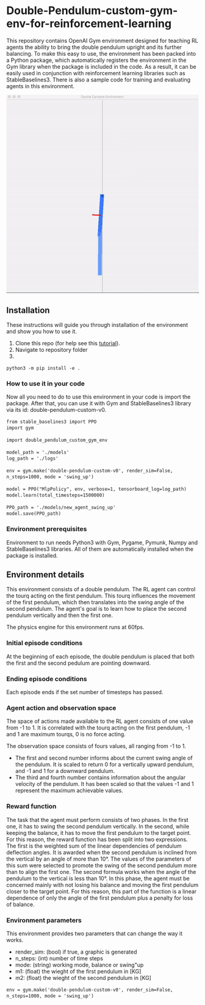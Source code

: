# Double-Pendulum-custom-gym-env-for-reinforcement-learning

This repository contains OpenAI Gym environment designed for teaching RL
agents the ability to bring the double pendulum upright and its further balancing.
To make this easy to use, the environment has been packed into a Python package,
which automatically registers the environment in the Gym library when the package
is included in the code. As a result, it can be easily used in conjunction with
reinforcement learning libraries such as StableBaselines3. There is also a sample
code for training and evaluating agents in this environment.

<p align="center">
  <img src="https://github.com/Reinforcement-Learning-F22/DoublePendulum/blob/main/img/Double%20Pendulum%20Swing%20up.gif"/>
</p>

## Installation

These instructions will guide you through installation of the environment and
show you how to use it.

1. Clone this repo (for help see this [tutorial](https://help.github.com/articles/cloning-a-repository/)).
1. Navigate to repository folder
1. 
```
python3 -m pip install -e .
```

### How to use it in your code

Now all you need to do to use this environment in your code is import the package.
After that, you can use it with Gym and StableBaselines3 library via its
id: double-pendulum-custom-v0.

```
from stable_baselines3 import PPO
import gym

import double_pendulum_custom_gym_env

model_path = './models'
log_path = './logs'

env = gym.make('double-pendulum-custom-v0', render_sim=False, n_steps=1000, mode = 'swing_up')

model = PPO("MlpPolicy", env, verbose=1, tensorboard_log=log_path)
model.learn(total_timesteps=1500000)

PPO_path = './models/new_agent_swing_up'
model.save(PPO_path)
```

### Environment prerequisites

Environment to run needs Python3 with Gym, Pygame, Pymunk, Numpy and StableBaselines3
libraries. All of them are automatically installed when the package is installed.

## Environment details

This environment consists of a double pendulum. The RL agent can control the tourq acting
on the first pendulum. This tourq influences the movement of the first pendulum, which then translates
into the swing angle of the second pendulum. The agent's goal is to learn how to place the
second pendulum vertically and then the first one.

The physics engine for this environment runs at 60fps.

### Initial episode conditions

At the beginning of each episode, the double pendulum is placed that both the first and the second pedulum are pointing downward.

### Ending episode conditions

Each episode ends if the set number of timesteps
has passed.

### Agent action and observation space

The space of actions made available to the RL agent consists of one value from -1
to 1. It is correlated with the tourq acting on the first pendulum, -1 and 1 are maximum tourqs,
0 is no force acting.

The observation space consists of fours values, all ranging from -1 to 1.
- The first and second number informs about the current swing angle of the pendulum.
It is scaled to return 0 for a vertically upward pendulum, and -1 and 1 for a
downward pendulum.
- The third and fourth number contains information about the angular velocity of the pendulum.
It has been scaled so that the values -1 and 1 represent the maximum achievable values.

### Reward function

The task that the agent must perform consists of two phases. In the first one, it has to swing the second pendulum vertically. 
In the second, while keeping the balance, it has to move the first pendulum to the target point. 
For this reason, the reward function has been split into two expressions.
The first is the weighted sum of the linear dependencies of pendulum deflection angles. 
It is awarded when the second pendulum is inclined from the vertical
by an angle of more than 10°. The values of the parameters of this sum were selected to
promote the swing of the second pendulum more than to align the first one. The
second formula works when the angle of the pendulum to the vertical is less than 10°. In
this phase, the agent must be concerned mainly with not losing his balance and moving the first pendulum closer to the target point. 
For this reason, this part of the function is a linear
dependence of only the angle of the first pendulum plus a penalty for loss of
balance.

### Environment parameters

This environment provides two parameters that can change the way it works.
- render_sim: (bool) if true, a graphic is generated
- n_steps: (int) number of time steps
- mode: (string) working mode, balance or swing"up
- m1: (float) the wieght of the first pendulum in [KG]
- m2: (float) the wieght of the second pendulum in [KG]
```
env = gym.make('double-pendulum-custom-v0', render_sim=False, n_steps=1000, mode = 'swing_up')
```
